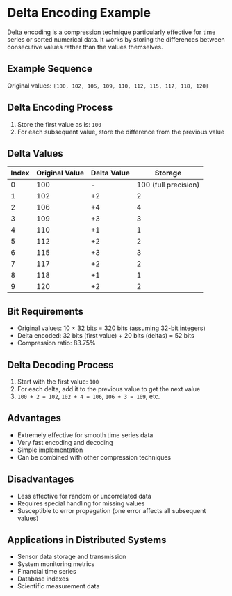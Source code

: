 # Delta Encoding Example

Delta encoding is a compression technique particularly effective for time series or sorted numerical data. It works by storing the differences between consecutive values rather than the values themselves.

## Example Sequence

Original values: `[100, 102, 106, 109, 110, 112, 115, 117, 118, 120]`

## Delta Encoding Process

1. Store the first value as is: `100`
2. For each subsequent value, store the difference from the previous value

## Delta Values

| Index | Original Value | Delta Value | Storage |
|-------|---------------|-------------|---------|
| 0 | 100 | - | 100 (full precision) |
| 1 | 102 | +2 | 2 |
| 2 | 106 | +4 | 4 |
| 3 | 109 | +3 | 3 |
| 4 | 110 | +1 | 1 |
| 5 | 112 | +2 | 2 |
| 6 | 115 | +3 | 3 |
| 7 | 117 | +2 | 2 |
| 8 | 118 | +1 | 1 |
| 9 | 120 | +2 | 2 |

## Bit Requirements

- Original values: 10 × 32 bits = 320 bits (assuming 32-bit integers)
- Delta encoded: 32 bits (first value) + 20 bits (deltas) = 52 bits
- Compression ratio: 83.75%

## Delta Decoding Process

1. Start with the first value: `100`
2. For each delta, add it to the previous value to get the next value
3. `100 + 2 = 102`, `102 + 4 = 106`, `106 + 3 = 109`, etc.

## Advantages

- Extremely effective for smooth time series data
- Very fast encoding and decoding
- Simple implementation
- Can be combined with other compression techniques

## Disadvantages

- Less effective for random or uncorrelated data
- Requires special handling for missing values
- Susceptible to error propagation (one error affects all subsequent values)

## Applications in Distributed Systems

- Sensor data storage and transmission
- System monitoring metrics
- Financial time series
- Database indexes
- Scientific measurement data